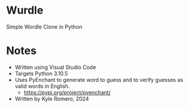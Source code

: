 # Wurdle
Simple Wordle Clone in Python

# Notes
- Written using Visual Studio Code
- Targets Python 3.10.5
- Uses PyEnchant to generate word to guess and to verify guesses as valid words in English.
  - https://pypi.org/project/pyenchant/
- Written by Kyle Romero, 2024
